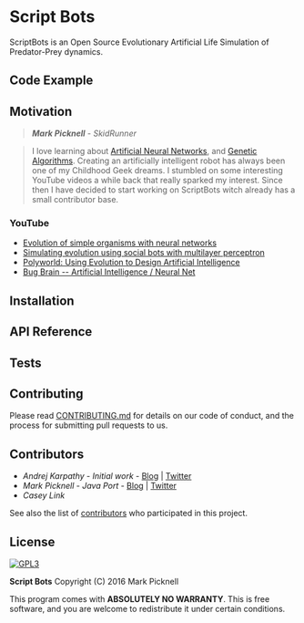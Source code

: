 # Script Bots

ScriptBots is an Open Source Evolutionary Artificial Life Simulation of Predator-Prey dynamics.

## Code Example



## Motivation

> _**Mark Picknell**_ - _SkidRunner_

> I love learning about [Artificial Neural Networks](https://www.wikipedia.org/wiki/Artificial_neural_network), and [Genetic Algorithms](https://www.wikipedia.org/wiki/Genetic_algorithm). Creating an artificially intelligent robot has always been one of my Childhood Geek dreams. I stumbled on some interesting YouTube videos a while back that really sparked my interest. Since then I have decided to start working on ScriptBots witch already has a small contributor base.

### YouTube
* [Evolution of simple organisms with neural networks](https://www.youtube.com/watch?v=2kupe2ZKK58)
* [Simulating evolution using social bots with multilayer perceptron](https://www.youtube.com/watch?v=GvEywP8t12I)
* [Polyworld: Using Evolution to Design Artificial Intelligence](https://www.youtube.com/watch?v=_m97_kL4ox0)
* [Bug Brain -- Artificial Intelligence / Neural Net](https://www.youtube.com/watch?v=g0ZnrzTfFIQ)

## Installation

## API Reference

## Tests

## Contributing

Please read [CONTRIBUTING.md](CONTRIBUTING.md) for details on our code of conduct, and the process for submitting pull requests to us.

## Contributors

* _Andrej Karpathy_ - _Initial work_ - [Blog](http://karpathy.github.io/) | [Twitter](http://twitter.com/karpathy)
* _Mark Picknell_ - _Java Port_ - [Blog](http://skidrunner.blogspot.com/) | [Twitter](http://twitter.com/skidrunner)
* _Casey Link_

See also the list of [contributors](https://github.com/SkidRunner/scriptbots/graphs/contributors) who participated in this project.

## License

[![GPL3](http://www.gnu.org/graphics/gplv3-127x51.png)](http://www.gnu.org/licenses/gpl.html)

**Script Bots** Copyright (C) 2016 Mark Picknell

This program comes with **ABSOLUTELY NO WARRANTY**. This is free software, and you are welcome to redistribute it under certain conditions.
